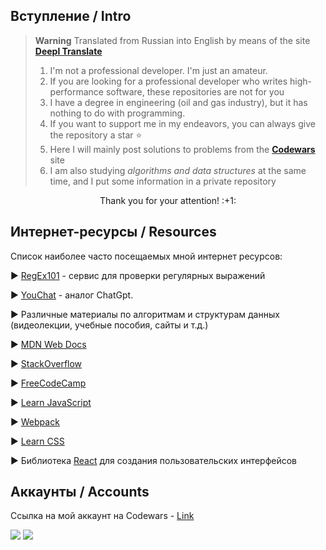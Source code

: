 ## Вступление / Intro
> **Warning**
> Translated from Russian into English by means of the site [**Deepl Translate**](https://www.deepl.com/ru/translator)  
> 1. I'm not a professional developer. I'm just an amateur. 
> 1. If you are looking for a professional developer who writes high-performance software, these repositories are not for you   
> 1. I have a degree in engineering (oil and gas industry), but it has nothing to do with programming.  
> 1. If you want to support me in my endeavors, you can always give the repository a star :star:   
> 1. Here I will mainly post solutions to problems from the [**Codewars**](https://www.codewars.com/) site 
> 1. I am also studying *algorithms and data structures* at the same time, and I put some information in a private repository
> 
<p align="center">
Thank you for your attention! :+1:
</p>

## Интернет-ресурсы / Resources
Список наиболее часто посещаемых мной интернет ресурсов:

▶️  [RegEx101](https://regex101.com/) - сервис для проверки регулярных выражений

▶️  [YouChat](https://you.com/search?q=who+are+you&tbm=youchat&cfr=chat) - аналог ChatGpt. 

▶️  Различные материалы по алгоритмам и структурам данных (видеолекции, учебные пособия, сайты и т.д.)

▶️  [MDN Web Docs](https://developer.mozilla.org/)

▶️  [StackOverflow](https://stackoverflow.com/)

▶️  [FreeCodeCamp](https://www.freecodecamp.org/)

▶️  [Learn JavaScript](https://javascript.info/)

▶️  [Webpack](https://webpack.js.org/)

▶️  [Learn CSS](https://web.dev/learn/css/)

▶️  Библиотека [React](https://ru.reactjs.org/) для создания пользовательских интерфейсов


<!-- ## Stats
![GitHub stats](https://github-readme-stats.vercel.app/api?username=InGodWeTrustt&hide=contribs,prs&show_icons=true&theme=yeblu&border_radius=25) -->

## Аккаунты / Accounts
Ссылка на мой аккаунт на Codewars - [Link](https://www.codewars.com/users/InGodWeTrustt)    

![](https://www.codewars.com/users/InGodWeTrustt/badges/large)
![](https://www.codewars.com/users/y4y4/badges/large)

<!--
КРАТКИЙ СПРАВОЧНИК по оформлению файлов markdown:
* - по сути представляют собой списки
#  Заголовок первого уровня #

Ниже представлен какой - то код на js, к примеру:
```js
const tmp = []
```

# Заголовок первого уровня
## Заголовок второго уровня
### Заголовок третьего уровня
###### Заголовок шестого уровня 
**текст**

Для создания таблицы:
| First Header  | Second Header |
| ------------- | ------------- |
| Content Cell  | Content Cell  |
| Content Cell  | Content Cell  |

Знак '>'  - для обозначения цитаты первого уровня, '>>' - второго уровня.
> **Note**
> This is a note

> **Warning**
> This is a warning

->
